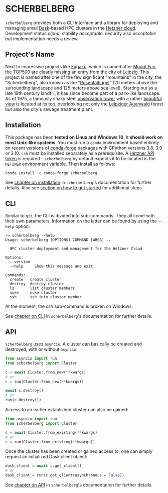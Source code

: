 # SCHERBELBERG

`scherbelberg` provides both a CLI interface and a library for deploying and managing small [Dask](https://dask.org/)-based HPC clusters in the [Hetzner cloud](http://cloud.hetzner.com/). Development status *alpha*, stability *acceptable*, security also *acceptable* but implementation needs a review.

## Project's Name

Next to impressive projects like [Fugaku](https://en.wikipedia.org/wiki/Fugaku_(supercomputer)), which is named after [Mount Fuji](https://en.wikipedia.org/wiki/Mount_Fuji), the [TOP500](https://en.wikipedia.org/wiki/TOP500) are clearly missing an entry from the city of [Leipzig](https://en.wikipedia.org/wiki/Leipzig). This project is named after one of the few significant "mountains" in the city, the "Scherbelberg", also known as the "[Rosentalhügel](https://commons.wikimedia.org/wiki/Category:Rosentalh%C3%BCgel_(Leipzig))" (20 meters above the surrounding landscape and 125 meters above sea level). Starting out as a late 19th century landfill, it has since become part of a park-like landscape. As of 1975, a famously shaky steel [observation tower](https://commons.wikimedia.org/wiki/Category:Rosentalturm) with a rather [beautiful view](https://commons.wikimedia.org/wiki/Category:Views_from_Rosentalturm) is located at its top, overlooking not only the [Leipziger Auenwald](https://en.wikipedia.org/wiki/Leipzig_Riverside_Forest) forest but also the city's sewage treatment plant.

## Installation

This package has been **tested on Linux and Windows 10**. It **should work on most Unix-like systems**. You must run a `conda` environment based entirely on recent versions of [conda-forge](https://conda-forge.org/) packages with CPython versions 3.8, 3.9 or 3.10. ``ssh`` must be installed separately as a prerequisite. A [Hetzner API token](https://docs.hetzner.cloud/#getting-started) is required - `scherbelberg` by default expects it to be located in the `HETZNER` environment variable. Then install as follows:

```bash
conda install -c conda-forge scherbelberg
```

See [chapter on installation](https://scherbelberg.readthedocs.io/en/latest/installation.html) in `scherbelberg`'s documentation for further details. Also see [section on how to get started](https://scherbelberg.readthedocs.io/en/latest/gettingstarted.html) for additional steps.

## CLI

Similar to `git`, the CLI is divided into sub-commands. They all come with their own parameters. Information on the latter can be found by using the `--help` option.

```
~> scherbelberg --help
Usage: scherbelberg [OPTIONS] COMMAND [ARGS]...

  HPC cluster deployment and management for the Hetzner Cloud

Options:
  --version
  --help     Show this message and exit.

Commands:
  create   create cluster
  destroy  destroy cluster
  ls       list cluster members
  nuke     nuke cluster
  ssh      ssh into cluster member
```

At the moment, the ssh sub-command is broken on Windows.

See [chapter on CLI](https://scherbelberg.readthedocs.io/en/latest/cli.html) in `scherbelberg`'s documentation for further details.

## API

`scherbelberg` uses `asyncio`. A cluster can basically be created and destroyed, with or without `asyncio`:

```python
from asyncio import run
from scherbelberg import Cluster

c = await Cluster.from_new(**kwargs)
# or
c = run(Cluster.from_new(**kwargs))

await c.destroy()
# or
run(c.destroy())
```

Access to an earlier established cluster can also be gained:

```python
from asyncio import run
from scherbelberg import Cluster

c = await Cluster.from_existing(**kwargs)
# or
c = run(Cluster.from_existing(**kwargs))
```

Once the cluster has been created or gained access to, one can simply request an initialized Dask client object:

```python
dask_client = await c.get_client()
# or
dask_client = run(c.get_client(asynchronous = False))
```

See [chapter on API](https://scherbelberg.readthedocs.io/en/latest/api.html) in `scherbelberg`'s documentation for further details.
